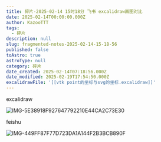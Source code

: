```yaml
---
title: 碎片-2025-02-14 15时18分 飞书 excalidraw画图对比
date: 2025-02-14T00:00:00.000Z
author: KazooTTT
tags:
  - 碎片
description: null
slug: fragmented-notes-2025-02-14-15-18-56
published: false
toAstro: true
astroType: null
category: 碎片
date_created: 2025-02-14T07:18:56.000Z
date_modified: 2025-02-19T17:54:50.000Z
excalidrawFile: '[[vtk point的坐标与svg的坐标.excalidraw]]'
---
```


excalidraw

![IMG-5E38918F927647792210E44CA2C73E30](</mdImages/IMG-5E38918F927647792210E44CA2C73E30.png>)

feishu 

![IMG-449FF87F77D723DA1A144F2B3BCB890F](</mdImages/IMG-449FF87F77D723DA1A144F2B3BCB890F.png>)
